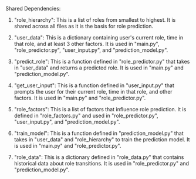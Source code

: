 Shared Dependencies:

1. "role_hierarchy": This is a list of roles from smallest to highest. It is shared across all files as it is the basis for role prediction. 

2. "user_data": This is a dictionary containing user's current role, time in that role, and at least 3 other factors. It is used in "main.py", "role_predictor.py", "user_input.py", and "prediction_model.py".

3. "predict_role": This is a function defined in "role_predictor.py" that takes in "user_data" and returns a predicted role. It is used in "main.py" and "prediction_model.py".

4. "get_user_input": This is a function defined in "user_input.py" that prompts the user for their current role, time in that role, and other factors. It is used in "main.py" and "role_predictor.py".

5. "role_factors": This is a list of factors that influence role prediction. It is defined in "role_factors.py" and used in "role_predictor.py", "user_input.py", and "prediction_model.py".

6. "train_model": This is a function defined in "prediction_model.py" that takes in "user_data" and "role_hierarchy" to train the prediction model. It is used in "main.py" and "role_predictor.py".

7. "role_data": This is a dictionary defined in "role_data.py" that contains historical data about role transitions. It is used in "role_predictor.py" and "prediction_model.py".
